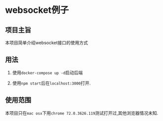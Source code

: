 # websocket例子

## 项目主旨

本项目简单介绍websocket接口的使用方式

## 用法

1. 使用`docker-compose up -d`启动后端

2. 使用`npm start`后在`localhost:3000`打开.


## 使用范围

本项目只在`mac osx`下用`chrome 72.0.3626.119`测试打开过,其他浏览器情况未知.